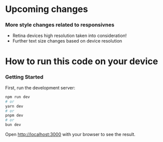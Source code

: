 # Upcoming changes

### More style changes related to responsivnes
- Retina devices high resolution taken into consideration!
- Further text size changes based on device resolution

# How to run this code on your device

### Getting Started

First, run the development server:

```bash
npm run dev
# or
yarn dev
# or
pnpm dev
# or
bun dev
```

Open [http://localhost:3000](http://localhost:3000) with your browser to see the result.
